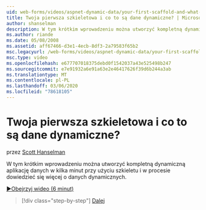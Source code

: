 ```yaml
---
uid: web-forms/videos/aspnet-dynamic-data/your-first-scaffold-and-what-is-dynamic-data
title: Twoja pierwsza szkieletowa i co to są dane dynamiczne? | Microsoft Docs
author: shanselman
description: W tym krótkim wprowadzeniu można utworzyć kompletną dynamiczną aplikację danych w kilka minut przy użyciu szkieletu i w procesie dowiedzieć się więcej o danych dynamicznych.
ms.author: riande
ms.date: 05/08/2008
ms.assetid: aff67466-d3e1-4ecb-8df3-2a79583f65b2
msc.legacyurl: /web-forms/videos/aspnet-dynamic-data/your-first-scaffold-and-what-is-dynamic-data
msc.type: video
ms.openlocfilehash: e677707018375debd0f1542037a43e525498b247
ms.sourcegitcommit: e7e91932a6e91a63e2e46417626f39d6b244a3ab
ms.translationtype: MT
ms.contentlocale: pl-PL
ms.lasthandoff: 03/06/2020
ms.locfileid: "78618105"
---
```

# <a name="your-first-scaffold-and-what-is-dynamic-data"></a>Twoja pierwsza szkieletowa i co to są dane dynamiczne?

przez [Scott Hanselman](https://github.com/shanselman)

W tym krótkim wprowadzeniu można utworzyć kompletną dynamiczną aplikację danych w kilka minut przy użyciu szkieletu i w procesie dowiedzieć się więcej o danych dynamicznych.

[&#9654;Obejrzyj wideo (6 minut)](https://channel9.msdn.com/Blogs/ASP-NET-Site-Videos/your-first-scaffold-and-what-is-dynamic-data)

> [!div class="step-by-step"]
> [Dalej](how-do-i-enable-inline-gridview-editing.md)
